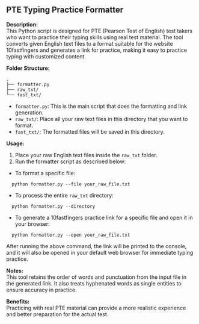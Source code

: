 ## PTE Typing Practice Formatter

**Description:**  
This Python script is designed for PTE (Pearson Test of English) test takers who want to practice their typing skills using real test material. The tool converts given English text files to a format suitable for the website 10fastfingers and generates a link for practice, making it easy to practice typing with customized content.

**Folder Structure:**
```shell
.
├── formatter.py
├── raw_txt/
└── fast_txt/
```

- `formatter.py`: This is the main script that does the formatting and link generation.
- `raw_txt/`: Place all your raw text files in this directory that you want to format.
- `fast_txt/`: The formatted files will be saved in this directory.

**Usage:**  

1. Place your raw English text files inside the `raw_txt` folder.
2. Run the formatter script as described below:

- To format a specific file:

```shell
  python formatter.py --file your_raw_file.txt
```

- To process the entire `raw_txt` directory:

```shell
  python formatter.py --directory
```

- To generate a 10fastfingers practice link for a specific file and open it in your browser:

```shell
  python formatter.py --open your_raw_file.txt
```

After running the above command, the link will be printed to the console, and it will also be opened in your default web browser for immediate typing practice.

**Notes:**  
This tool retains the order of words and punctuation from the input file in the generated link. It also treats hyphenated words as single entities to ensure accuracy in practice.

**Benefits:**  
Practicing with real PTE material can provide a more realistic experience and better preparation for the actual test.

